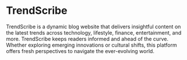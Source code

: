 # TrendScribe
TrendScribe is a dynamic blog website that delivers insightful content on the latest trends across technology, lifestyle, finance, entertainment, and more.
TrendScribe keeps readers informed and ahead of the curve. Whether exploring emerging innovations or cultural shifts, this platform offers fresh 
perspectives to navigate the ever-evolving world.

